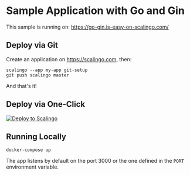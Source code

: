 # Sample Application with Go and Gin 

This sample is running on: https://go-gin.is-easy-on-scalingo.com/

## Deploy via Git

Create an application on https://scalingo.com, then:

```shell
scalingo --app my-app git-setup
git push scalingo master
```

And that's it!

## Deploy via One-Click

[![Deploy to Scalingo](https://cdn.scalingo.com/deploy/button.svg)](https://my.scalingo.com/deploy)

## Running Locally

```shell
docker-compose up
```

The app listens by default on the port 3000 or the one defined in the `PORT`
environment variable.
